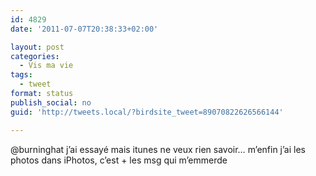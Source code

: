 ```yaml
---
id: 4829
date: '2011-07-07T20:38:33+02:00'

layout: post
categories:
  - Vis ma vie
tags:
  - tweet
format: status
publish_social: no
guid: 'http://tweets.local/?birdsite_tweet=89070822626566144'

---
```


@burninghat j’ai essayé mais itunes ne veux rien savoir… m’enfin j’ai les photos dans iPhotos, c’est + les msg qui m’emmerde